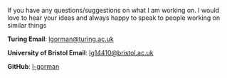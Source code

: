 If you have any questions/suggestions on what I am working on. I would love to hear your ideas and always happy to speak to people working on similar things

__Turing Email__: lgorman@turing.ac.uk

__University of Bristol Email__: lg14410@bristol.ac.uk

__GitHub__: [l-gorman](https://github.com/l-gorman)

